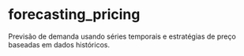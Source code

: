 # forecasting_pricing
Previsão de demanda usando séries temporais e estratégias de preço baseadas em dados históricos. 
